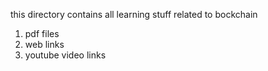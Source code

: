 this directory contains all learning stuff related to bockchain
1. pdf files
2. web links
3. youtube video links
